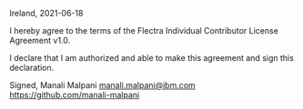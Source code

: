 Ireland, 2021-06-18

I hereby agree to the terms of the Flectra Individual Contributor License
Agreement v1.0.

I declare that I am authorized and able to make this agreement and sign this
declaration.

Signed,
Manali Malpani manali.malpani@ibm.com https://github.com/manali-malpani